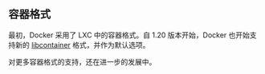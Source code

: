 ## 容器格式
最初，Docker 采用了 LXC 中的容器格式。自 1.20 版本开始，Docker 也开始支持新的 [libcontainer](https://github.com/docker/libcontainer) 格式，并作为默认选项。

对更多容器格式的支持，还在进一步的发展中。
